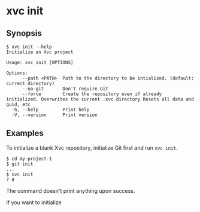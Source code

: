 # xvc init


## Synopsis 

```console
$ xvc init --help
Initialize an Xvc project

Usage: xvc init [OPTIONS]

Options:
      --path <PATH>  Path to the directory to be intialized. (default: current directory)
      --no-git       Don't require Git
      --force        Create the repository even if already initialized. Overwrites the current .xvc directory Resets all data and guid, etc
  -h, --help         Print help
  -V, --version      Print version

```

## Examples

To initialize a blank Xvc repository, initialize Git first and run `xvc init`. 

```console
$ cd my-project-1
$ git init
...
$ xvc init
? 0
```

The command doesn't print anything upon success.

If you want to initialize 
